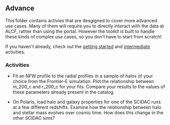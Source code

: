 Advance
------------

This folder contains activies that are desgigned to cover more advanced use cases. Many of them will require you to directly interact with the data at ALCF, rather than using the portal. However the toolkit is built to handle these kinds of complex use cases, so you don't have to start from scratch! 

If you haven't already, check out the [getting started](/00-Getting-Started) and [intermediate](/01-Intermediate) activities.

### Activities

- Fit an NFW profile to the radial profiles in a sample of halos of your choice from the Frontier-E simulation. Plot the relationship between m_200_c and r_200_c for your fits. Compare your results to the values of these parameters already present in the catalog.

- On Polaris, load halo and galaxy properties for one of the SCIDAC runs at a few different redshifts. Examine how the relationship between halo and stellar mass evolves over cosmic time. How does this change in the other SCIDAC sims?


